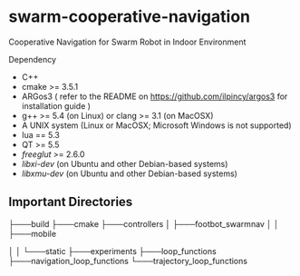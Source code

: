 # swarm-cooperative-navigation
Cooperative Navigation for Swarm Robot in Indoor Environment

Dependency
- C++
- cmake >= 3.5.1
- ARGos3 ( refer to the README on https://github.com/ilpincy/argos3 for installation guide )
- g++ >= 5.4 (on Linux) or clang >= 3.1 (on MacOSX)
- A UNIX system (Linux or MacOSX; Microsoft Windows is not supported)
- lua == 5.3
- QT >= 5.5
- *freeglut* >= 2.6.0
- *libxi-dev* (on Ubuntu and other Debian-based systems)
- *libxmu-dev* (on Ubuntu and other Debian-based systems)

## Important Directories
├───build
├───cmake
├───controllers
│   ├───footbot_swarmnav
│   │   ├───mobile

│   │   └───static
├───experiments
├───loop_functions
     ├───navigation_loop_functions
     └───trajectory_loop_functions



